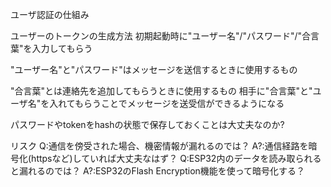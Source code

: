 ユーザ認証の仕組み

ユーザーのトークンの生成方法
初期起動時に"ユーザー名"/"パスワード"/"合言葉"を入力してもらう

"ユーザー名"と"パスワード"はメッセージを送信するときに使用するもの

"合言葉"とは連絡先を追加してもらうときに使用するもの
相手に"合言葉"と"ユーザ名"を入れてもらうことでメッセージを送受信ができるようになる


パスワードやtokenをhashの状態で保存しておくことは大丈夫なのか?

リスク
Q:通信を傍受された場合、機密情報が漏れるのでは？
A?:通信経路を暗号化(httpsなど)していれば大丈夫なはず？
Q:ESP32内のデータを読み取られると漏れるのでは？
A?:ESP32のFlash Encryption機能を使って暗号化する？
